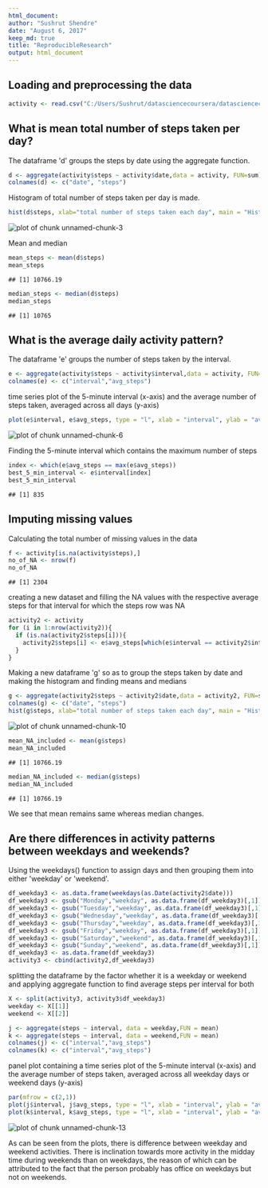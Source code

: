 ```yaml
---
html_document:
author: "Sushrut Shendre"
date: "August 6, 2017"
keep_md: true
title: "ReproducibleResearch"
output: html_document
---
```





## Loading and preprocessing the data


```r
activity <- read.csv("C:/Users/Sushrut/datasciencecoursera/datasciencecoursera/RepData_PeerAssessment1/activity/activity.csv")
```

## What is mean total number of steps taken per day?

The dataframe 'd' groups the steps by date using the aggregate function. 


```r
d <- aggregate(activity$steps ~ activity$date,data = activity, FUN=sum)
colnames(d) <- c("date", "steps")
```

Histogram of total number of steps taken per day is made.


```r
hist(d$steps, xlab="total number of steps taken each day", main = "Histogram of total number of steps taken each day")
```

![plot of chunk unnamed-chunk-3](figure/unnamed-chunk-3-1.png)

Mean and median


```r
mean_steps <- mean(d$steps)
mean_steps
```

```
## [1] 10766.19
```

```r
median_steps <- median(d$steps)
median_steps
```

```
## [1] 10765
```

## What is the average daily activity pattern?

The dataframe 'e' groups the number of steps taken by the interval.


```r
e <- aggregate(activity$steps ~ activity$interval,data = activity, FUN=mean)
colnames(e) <- c("interval","avg_steps")
```

time series plot of the 5-minute interval (x-axis) and the average number of steps taken, averaged across all days (y-axis)


```r
plot(e$interval, e$avg_steps, type = "l", xlab = "interval", ylab = "average steps")
```

![plot of chunk unnamed-chunk-6](figure/unnamed-chunk-6-1.png)

Finding the 5-minute interval which contains the maximum number of steps


```r
index <- which(e$avg_steps == max(e$avg_steps))
best_5_min_interval <- e$interval[index]
best_5_min_interval
```

```
## [1] 835
```

## Imputing missing values

Calculating the total number of missing values in the data


```r
f <- activity[is.na(activity$steps),]
no_of_NA <- nrow(f)
no_of_NA
```

```
## [1] 2304
```

creating a new dataset and filling the NA values with the respective average steps for that interval for which the steps row was NA


```r
activity2 <- activity
for (i in 1:nrow(activity2)){
  if (is.na(activity2$steps[i])){
    activity2$steps[i] <- e$avg_steps[which(e$interval == activity2$interval[i])]
  }
}
```

Making a new dataframe 'g' so as to group the steps taken by date and making the histogram and finding means and medians


```r
g <- aggregate(activity2$steps ~ activity2$date,data = activity2, FUN=sum)
colnames(g) <- c("date", "steps")
hist(g$steps, xlab="total number of steps taken each day", main = "Histogram of total number of steps taken each day")
```

![plot of chunk unnamed-chunk-10](figure/unnamed-chunk-10-1.png)

```r
mean_NA_included <- mean(g$steps)
mean_NA_included
```

```
## [1] 10766.19
```

```r
median_NA_included <- median(g$steps)
median_NA_included
```

```
## [1] 10766.19
```

We see that mean remains same whereas median changes.

## Are there differences in activity patterns between weekdays and weekends?

Using the weekdays() function to assign days and then grouping them into either 'weekday' or 'weekend'. 


```r
df_weekday3 <- as.data.frame(weekdays(as.Date(activity2$date)))
df_weekday3 <- gsub("Monday","weekday", as.data.frame(df_weekday3)[,1])
df_weekday3 <- gsub("Tuesday","weekday", as.data.frame(df_weekday3)[,1])
df_weekday3 <- gsub("Wednesday","weekday", as.data.frame(df_weekday3)[,1])
df_weekday3 <- gsub("Thursday","weekday", as.data.frame(df_weekday3)[,1])
df_weekday3 <- gsub("Friday","weekday", as.data.frame(df_weekday3)[,1])
df_weekday3 <- gsub("Saturday","weekend", as.data.frame(df_weekday3)[,1])
df_weekday3 <- gsub("Sunday","weekend", as.data.frame(df_weekday3)[,1])
df_weekday3 <- as.data.frame(df_weekday3)
activity3 <- cbind(activity2,df_weekday3)
```

splitting the dataframe by the factor whether it is a weekday or weekend and applying aggregate function to find average steps per interval for both


```r
X <- split(activity3, activity3$df_weekday3)
weekday <- X[[1]]
weekend <- X[[2]]

j <- aggregate(steps ~ interval, data = weekday,FUN = mean)
k <- aggregate(steps ~ interval, data = weekend,FUN = mean)
colnames(j) <- c("interval","avg_steps")
colnames(k) <- c("interval","avg_steps")
```


panel plot containing a time series plot of the 5-minute interval (x-axis) and the average number of steps taken, averaged across all weekday days or weekend days (y-axis)


```r
par(mfrow = c(2,1))
plot(j$interval, j$avg_steps, type = "l", xlab = "interval", ylab = "average steps",main = "weekday")
plot(k$interval, k$avg_steps, type = "l", xlab = "interval", ylab = "average steps",main = "weekend")
```

![plot of chunk unnamed-chunk-13](figure/unnamed-chunk-13-1.png)

As can be seen from the plots, there is difference between weekday and weekend activities. There is inclination towards more activity in the midday time during weekends than on weekdays, the reason of which can be attributed to the fact that the person probably has office on weekdays but not on weekends.
